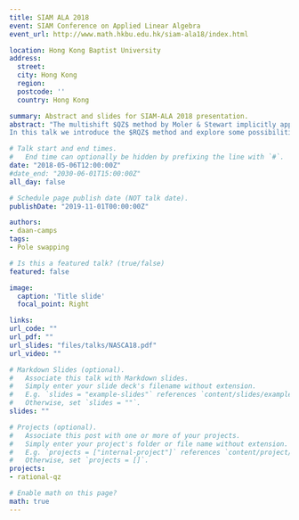 ```yaml
---
title: SIAM ALA 2018
event: SIAM Conference on Applied Linear Algebra
event_url: http://www.math.hkbu.edu.hk/siam-ala18/index.html 

location: Hong Kong Baptist University
address:
  street: 
  city: Hong Kong
  region: 
  postcode: ''
  country: Hong Kong

summary: Abstract and slides for SIAM-ALA 2018 presentation.
abstract: "The multishift $QZ$ method by Moler & Stewart implicitly applies subspace iteration driven by a polynomial. We have generalized this to the $RQZ$ method, operating on two Hessenberg matrices, and employing subspace iteration driven by a rational function. This is done implicitly without computing matrix inverses.
In this talk we introduce the $RQZ$ method and explore some possibilities to utilize pole selection as an additional degree of freedom."

# Talk start and end times.
#   End time can optionally be hidden by prefixing the line with `#`.
date: "2018-05-06T12:00:00Z"
#date_end: "2030-06-01T15:00:00Z"
all_day: false

# Schedule page publish date (NOT talk date).
publishDate: "2019-11-01T00:00:00Z"

authors:
- daan-camps
tags:
- Pole swapping

# Is this a featured talk? (true/false)
featured: false

image:
  caption: 'Title slide'
  focal_point: Right

links:
url_code: ""
url_pdf: ""
url_slides: "files/talks/NASCA18.pdf"
url_video: ""

# Markdown Slides (optional).
#   Associate this talk with Markdown slides.
#   Simply enter your slide deck's filename without extension.
#   E.g. `slides = "example-slides"` references `content/slides/example-slides.md`.
#   Otherwise, set `slides = ""`.
slides: ""

# Projects (optional).
#   Associate this post with one or more of your projects.
#   Simply enter your project's folder or file name without extension.
#   E.g. `projects = ["internal-project"]` references `content/project/deep-learning/index.md`.
#   Otherwise, set `projects = []`.
projects:
- rational-qz

# Enable math on this page?
math: true
---
```

